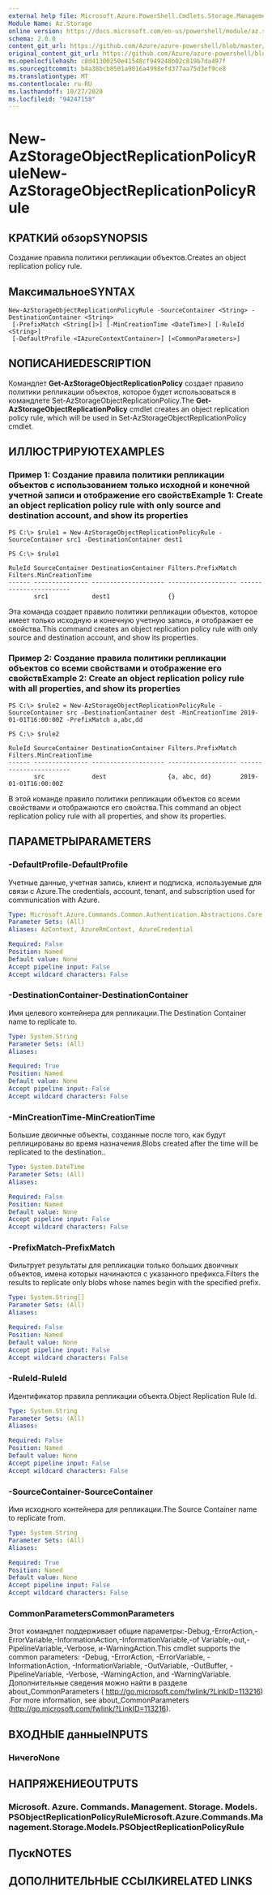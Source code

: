 ```yaml
---
external help file: Microsoft.Azure.PowerShell.Cmdlets.Storage.Management.dll-Help.xml
Module Name: Az.Storage
online version: https://docs.microsoft.com/en-us/powershell/module/az.storage/New-azstorageobjectreplicationpolicyrule
schema: 2.0.0
content_git_url: https://github.com/Azure/azure-powershell/blob/master/src/Storage/Storage.Management/help/New-AzStorageObjectReplicationPolicyRule.md
original_content_git_url: https://github.com/Azure/azure-powershell/blob/master/src/Storage/Storage.Management/help/New-AzStorageObjectReplicationPolicyRule.md
ms.openlocfilehash: c8d41300250e41548cf949248b02c819b7da497f
ms.sourcegitcommit: b4a38bcb0501a9016a4998efd377aa75d3ef9ce8
ms.translationtype: MT
ms.contentlocale: ru-RU
ms.lasthandoff: 10/27/2020
ms.locfileid: "94247158"
---
```

# <span data-ttu-id="f54f4-101">New-AzStorageObjectReplicationPolicyRule</span><span class="sxs-lookup"><span data-stu-id="f54f4-101">New-AzStorageObjectReplicationPolicyRule</span></span>

## <span data-ttu-id="f54f4-102">КРАТКИй обзор</span><span class="sxs-lookup"><span data-stu-id="f54f4-102">SYNOPSIS</span></span>
<span data-ttu-id="f54f4-103">Создание правила политики репликации объектов.</span><span class="sxs-lookup"><span data-stu-id="f54f4-103">Creates an object replication policy rule.</span></span>

## <span data-ttu-id="f54f4-104">Максимальное</span><span class="sxs-lookup"><span data-stu-id="f54f4-104">SYNTAX</span></span>

```
New-AzStorageObjectReplicationPolicyRule -SourceContainer <String> -DestinationContainer <String>
 [-PrefixMatch <String[]>] [-MinCreationTime <DateTime>] [-RuleId <String>]
 [-DefaultProfile <IAzureContextContainer>] [<CommonParameters>]
```

## <span data-ttu-id="f54f4-105">NОПИСАНИЕ</span><span class="sxs-lookup"><span data-stu-id="f54f4-105">DESCRIPTION</span></span>
<span data-ttu-id="f54f4-106">Командлет **Get-AzStorageObjectReplicationPolicy** создает правило политики репликации объектов, которое будет использоваться в командлете Set-AzStorageObjectReplicationPolicy.</span><span class="sxs-lookup"><span data-stu-id="f54f4-106">The **Get-AzStorageObjectReplicationPolicy** cmdlet creates an object replication policy rule, which will be used in Set-AzStorageObjectReplicationPolicy cmdlet.</span></span>

## <span data-ttu-id="f54f4-107">ИЛЛЮСТРИРУЮТ</span><span class="sxs-lookup"><span data-stu-id="f54f4-107">EXAMPLES</span></span>

### <span data-ttu-id="f54f4-108">Пример 1: Создание правила политики репликации объектов с использованием только исходной и конечной учетной записи и отображение его свойств</span><span class="sxs-lookup"><span data-stu-id="f54f4-108">Example 1: Create an object replication policy rule with only source and destination account, and show its properties</span></span>
```
PS C:\> $rule1 = New-AzStorageObjectReplicationPolicyRule -SourceContainer src1 -DestinationContainer dest1 

PS C:\> $rule1

RuleId SourceContainer DestinationContainer Filters.PrefixMatch Filters.MinCreationTime
------ --------------- -------------------- ------------------- -----------------------
       src1            dest1                {}
```

<span data-ttu-id="f54f4-109">Эта команда создает правило политики репликации объектов, которое имеет только исходную и конечную учетную запись, и отображает ее свойства.</span><span class="sxs-lookup"><span data-stu-id="f54f4-109">This command creates an object replication policy rule with only source and destination account, and show its properties.</span></span>

### <span data-ttu-id="f54f4-110">Пример 2: Создание правила политики репликации объектов со всеми свойствами и отображение его свойств</span><span class="sxs-lookup"><span data-stu-id="f54f4-110">Example 2: Create an object replication policy rule with all properties, and show its properties</span></span>
```
PS C:\> $rule2 = New-AzStorageObjectReplicationPolicyRule -SourceContainer src -DestinationContainer dest -MinCreationTime 2019-01-01T16:00:00Z -PrefixMatch a,abc,dd

PS C:\> $rule2

RuleId SourceContainer DestinationContainer Filters.PrefixMatch Filters.MinCreationTime
------ --------------- -------------------- ------------------- -----------------------
       src             dest                 {a, abc, dd}        2019-01-01T16:00:00Z
```

<span data-ttu-id="f54f4-111">В этой команде правило политики репликации объектов со всеми свойствами и отображаются его свойства.</span><span class="sxs-lookup"><span data-stu-id="f54f4-111">This command an object replication policy rule with all properties, and show its properties.</span></span>

## <span data-ttu-id="f54f4-112">ПАРАМЕТРЫ</span><span class="sxs-lookup"><span data-stu-id="f54f4-112">PARAMETERS</span></span>

### <span data-ttu-id="f54f4-113">-DefaultProfile</span><span class="sxs-lookup"><span data-stu-id="f54f4-113">-DefaultProfile</span></span>
<span data-ttu-id="f54f4-114">Учетные данные, учетная запись, клиент и подписка, используемые для связи с Azure.</span><span class="sxs-lookup"><span data-stu-id="f54f4-114">The credentials, account, tenant, and subscription used for communication with Azure.</span></span>

```yaml
Type: Microsoft.Azure.Commands.Common.Authentication.Abstractions.Core.IAzureContextContainer
Parameter Sets: (All)
Aliases: AzContext, AzureRmContext, AzureCredential

Required: False
Position: Named
Default value: None
Accept pipeline input: False
Accept wildcard characters: False
```

### <span data-ttu-id="f54f4-115">-DestinationContainer</span><span class="sxs-lookup"><span data-stu-id="f54f4-115">-DestinationContainer</span></span>
<span data-ttu-id="f54f4-116">Имя целевого контейнера для репликации.</span><span class="sxs-lookup"><span data-stu-id="f54f4-116">The Destination Container name to replicate to.</span></span>

```yaml
Type: System.String
Parameter Sets: (All)
Aliases:

Required: True
Position: Named
Default value: None
Accept pipeline input: False
Accept wildcard characters: False
```

### <span data-ttu-id="f54f4-117">-MinCreationTime</span><span class="sxs-lookup"><span data-stu-id="f54f4-117">-MinCreationTime</span></span>
<span data-ttu-id="f54f4-118">Большие двоичные объекты, созданные после того, как будут реплицированы во время назначения.</span><span class="sxs-lookup"><span data-stu-id="f54f4-118">Blobs created after the time will be replicated to the destination..</span></span>

```yaml
Type: System.DateTime
Parameter Sets: (All)
Aliases:

Required: False
Position: Named
Default value: None
Accept pipeline input: False
Accept wildcard characters: False
```

### <span data-ttu-id="f54f4-119">-PrefixMatch</span><span class="sxs-lookup"><span data-stu-id="f54f4-119">-PrefixMatch</span></span>
<span data-ttu-id="f54f4-120">Фильтрует результаты для репликации только больших двоичных объектов, имена которых начинаются с указанного префикса.</span><span class="sxs-lookup"><span data-stu-id="f54f4-120">Filters the results to replicate only blobs whose names begin with the specified prefix.</span></span>

```yaml
Type: System.String[]
Parameter Sets: (All)
Aliases:

Required: False
Position: Named
Default value: None
Accept pipeline input: False
Accept wildcard characters: False
```

### <span data-ttu-id="f54f4-121">-RuleId</span><span class="sxs-lookup"><span data-stu-id="f54f4-121">-RuleId</span></span>
<span data-ttu-id="f54f4-122">Идентификатор правила репликации объекта.</span><span class="sxs-lookup"><span data-stu-id="f54f4-122">Object Replication Rule Id.</span></span>

```yaml
Type: System.String
Parameter Sets: (All)
Aliases:

Required: False
Position: Named
Default value: None
Accept pipeline input: False
Accept wildcard characters: False
```

### <span data-ttu-id="f54f4-123">-SourceContainer</span><span class="sxs-lookup"><span data-stu-id="f54f4-123">-SourceContainer</span></span>
<span data-ttu-id="f54f4-124">Имя исходного контейнера для репликации.</span><span class="sxs-lookup"><span data-stu-id="f54f4-124">The Source Container name to replicate from.</span></span>

```yaml
Type: System.String
Parameter Sets: (All)
Aliases:

Required: True
Position: Named
Default value: None
Accept pipeline input: False
Accept wildcard characters: False
```

### <span data-ttu-id="f54f4-125">CommonParameters</span><span class="sxs-lookup"><span data-stu-id="f54f4-125">CommonParameters</span></span>
<span data-ttu-id="f54f4-126">Этот командлет поддерживает общие параметры:-Debug,-ErrorAction,-ErrorVariable,-InformationAction,-InformationVariable,-of Variable,-out,-PipelineVariable,-Verbose, и-WarningAction.</span><span class="sxs-lookup"><span data-stu-id="f54f4-126">This cmdlet supports the common parameters: -Debug, -ErrorAction, -ErrorVariable, -InformationAction, -InformationVariable, -OutVariable, -OutBuffer, -PipelineVariable, -Verbose, -WarningAction, and -WarningVariable.</span></span> <span data-ttu-id="f54f4-127">Дополнительные сведения можно найти в разделе about_CommonParameters ( http://go.microsoft.com/fwlink/?LinkID=113216) .</span><span class="sxs-lookup"><span data-stu-id="f54f4-127">For more information, see about_CommonParameters (http://go.microsoft.com/fwlink/?LinkID=113216).</span></span>

## <span data-ttu-id="f54f4-128">ВХОДНЫЕ данные</span><span class="sxs-lookup"><span data-stu-id="f54f4-128">INPUTS</span></span>

### <span data-ttu-id="f54f4-129">Ничего</span><span class="sxs-lookup"><span data-stu-id="f54f4-129">None</span></span>

## <span data-ttu-id="f54f4-130">НАПРЯЖЕНИЕ</span><span class="sxs-lookup"><span data-stu-id="f54f4-130">OUTPUTS</span></span>

### <span data-ttu-id="f54f4-131">Microsoft. Azure. Commands. Management. Storage. Models. PSObjectReplicationPolicyRule</span><span class="sxs-lookup"><span data-stu-id="f54f4-131">Microsoft.Azure.Commands.Management.Storage.Models.PSObjectReplicationPolicyRule</span></span>

## <span data-ttu-id="f54f4-132">Пуск</span><span class="sxs-lookup"><span data-stu-id="f54f4-132">NOTES</span></span>

## <span data-ttu-id="f54f4-133">ДОПОЛНИТЕЛЬНЫЕ ССЫЛКИ</span><span class="sxs-lookup"><span data-stu-id="f54f4-133">RELATED LINKS</span></span>
